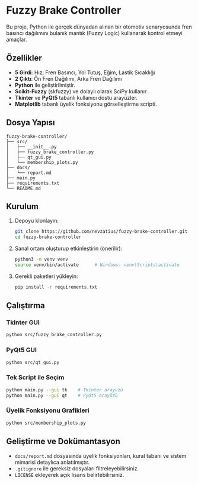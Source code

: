 # Fuzzy Brake Controller

Bu proje, Python ile gerçek dünyadan alınan bir otomotiv senaryosunda fren basıncı dağılımını bulanık mantık (Fuzzy Logic) kullanarak kontrol etmeyi amaçlar.

## Özellikler
- **5 Girdi**: Hız, Fren Basıncı, Yol Tutuş, Eğim, Lastik Sıcaklığı  
- **2 Çıktı**: Ön Fren Dağılımı, Arka Fren Dağılımı  
- **Python** ile geliştirilmiştir.  
- **Scikit-Fuzzy** (skfuzzy) ve dolaylı olarak SciPy kullanır.  
- **Tkinter** ve **PyQt5** tabanlı kullanıcı dostu arayüzler.  
- **Matplotlib** tabanlı üyelik fonksiyonu görselleştirme scripti.

## Dosya Yapısı
```
fuzzy-brake-controller/
├── src/
│   ├── __init__.py
│   ├── fuzzy_brake_controller.py
│   ├── qt_gui.py
│   └── membership_plots.py
├── docs/
│   └── report.md
├── main.py
├── requirements.txt
└── README.md
```

## Kurulum
1. Depoyu klonlayın:
   ```bash
   git clone https://github.com/nevzatius/fuzzy-brake-controller.git
   cd fuzzy-brake-controller
   ```
2. Sanal ortam oluşturup etkinleştirin (önerilir):
   ```bash
   python3 -m venv venv
   source venv/bin/activate      # Windows: venv\Scripts\activate
   ```
3. Gerekli paketleri yükleyin:
   ```bash
   pip install -r requirements.txt
   ```

## Çalıştırma

### Tkinter GUI
```bash
python src/fuzzy_brake_controller.py
```

### PyQt5 GUI
```bash
python src/qt_gui.py
```

### Tek Script ile Seçim
```bash
python main.py --gui tk    # Tkinter arayüzü
python main.py --gui qt    # PyQt5 arayüzü
```

### Üyelik Fonksiyonu Grafikleri
```bash
python src/membership_plots.py
```

## Geliştirme ve Dokümantasyon
- `docs/report.md` dosyasında üyelik fonksiyonları, kural tabanı ve sistem mimarisi detaylıca anlatılmıştır.
- `.gitignore` ile gereksiz dosyaları filtreleyebilirsiniz.
- `LICENSE` ekleyerek açık lisans belirtebilirsiniz.
